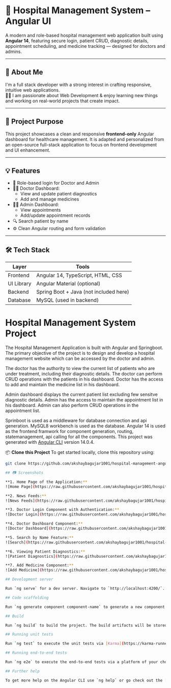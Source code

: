# 🏥 Hospital Management System – Angular UI

A modern and role-based hospital management web application built using **Angular 14**, featuring secure login, patient CRUD, diagnostic details, appointment scheduling, and medicine tracking — designed for doctors and admins.

---

## 🚀 About Me

I'm a full stack developer with a strong interest in crafting responsive, intuitive web applications.  
👨‍💻 I am passionate about Web Development & enjoy learning new things and working on real-world projects that create impact.

---

## 📌 Project Purpose

This project showcases a clean and responsive **frontend-only** Angular dashboard for healthcare management. It is adapted and personalized from an open-source full-stack application to focus on frontend development and UI enhancement.

---

## 💡 Features

- 🔐 Role-based login for Doctor and Admin
- 🧑‍⚕️ Doctor Dashboard:
  - View and update patient diagnostics
  - Add and manage medicines
- 👩‍💼 Admin Dashboard:
  - View appointments
  - Add/update appointment records
- 🔍 Search patient by name
- ⚙️ Clean Angular routing and form validation

---

## 🛠️ Tech Stack

| Layer       | Tools                           |
|-------------|----------------------------------|
| Frontend    | Angular 14, TypeScript, HTML, CSS |
| UI Library  | Angular Material (optional)       |
| Backend     | Spring Boot + Java (not included here) |
| Database    | MySQL (used in backend)    

# Hospital Management System Project

The Hospital Management Application is built with Angular and Springboot. The primary objective of the project is to design and develop a hospital management website which can be accessed by the doctor and admin. 

The doctor has the authority to view the current list of patients who are under treatment, including their diagnostic details. The doctor can perform CRUD operations with the patients in his dashboard. Doctor has the access to add and maintain the medicine list in his dashboard.

Admin dashboard displays the current patient list excluding few sensitve diagnostic details. Admin has the access to maintain the appointment list in his dashboard. Admin can also perform CRUD operations in the appointment list. 

Sprinboot is used as a middleware for database connection and api generation. MySQL8 workbench is used as the database. Angular 14 is used as the frontend framwork for component generation, routing, statemanagement, api calling for all the components. This project was generated with [Angular CLI](https://github.com/angular/angular-cli) version 14.0.4.

📦 **Clone this Project**
To get started locally, clone this repository using:

```bash
git clone https://github.com/akshaybagujar1001/hospital-management-angular-ui.git

## 📷 Screenshots

**1. Home Page of the Application:**  
![Home Page](https://raw.githubusercontent.com/akshaybagujar1001/hospital-management-angular-ui/main/src/assets/1.jpg)

**2. News Feeds:**  
![News Feeds](https://raw.githubusercontent.com/akshaybagujar1001/hospital-management-angular-ui/main/src/assets/2.jpg)

**3. Doctor Login Component with Authentication:**  
![Doctor Login](https://raw.githubusercontent.com/akshaybagujar1001/hospital-management-angular-ui/main/src/assets/3.jpg)

**4. Doctor Dashboard Component:**  
![Doctor Dashboard](https://raw.githubusercontent.com/akshaybagujar1001/hospital-management-angular-ui/main/src/assets/4.jpg)

**5. Search by Name Feature:**  
![Search](https://raw.githubusercontent.com/akshaybagujar1001/hospital-management-angular-ui/main/src/assets/5.jpg)

**6. Viewing Patient Diagnostics:**  
![Patient Diagnostics](https://raw.githubusercontent.com/akshaybagujar1001/hospital-management-angular-ui/main/src/assets/6.jpg)

**7. Add Medicine Component:**  
![Add Medicine](https://raw.githubusercontent.com/akshaybagujar1001/hospital-management-angular-ui/main/src/assets/7.png)

## Development server

Run `ng serve` for a dev server. Navigate to `http://localhost:4200/`. The application will automatically reload if you change any of the source files.

## Code scaffolding

Run `ng generate component component-name` to generate a new component. You can also use `ng generate directive|pipe|service|class|guard|interface|enum|module`.

## Build

Run `ng build` to build the project. The build artifacts will be stored in the `dist/` directory.

## Running unit tests

Run `ng test` to execute the unit tests via [Karma](https://karma-runner.github.io).

## Running end-to-end tests

Run `ng e2e` to execute the end-to-end tests via a platform of your choice. To use this command, you need to first add a package that implements end-to-end testing capabilities.

## Further help

To get more help on the Angular CLI use `ng help` or go check out the [Angular CLI Overview and Command Reference](https://angular.io/cli) page.
